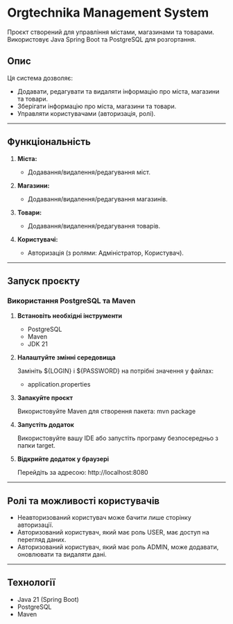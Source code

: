 # Orgtechnika Management System

Проєкт створений для управління містами, магазинами та товарами. Використовує Java Spring Boot та PostgreSQL для розгортання.

## Опис

Ця система дозволяє:
- Додавати, редагувати та видаляти інформацію про міста, магазини та товари.
- Зберігати інформацію про міста, магазини та товари.
- Управляти користувачами (авторизація, ролі).

---

## Функціональність

1. **Міста:**
   - Додавання/видалення/редагування міст.

2. **Магазини:**
   - Додавання/видалення/редагування магазинів.

3. **Товари:**
   - Додавання/видалення/редагування товарів.

4. **Користувачі:**
   - Авторизація (з ролями: Адміністратор, Користувач).

---

## Запуск проєкту

### Використання PostgreSQL та Maven

1. **Встановіть необхідні інструменти**

   - PostgreSQL
   - Maven
   - JDK 21

2. **Налаштуйте змінні середовища**

   Замініть ${LOGIN} і ${PASSWORD} на потрібні значення у файлах: 

   - application.properties

3. **Запакуйте проєкт**

   Використовуйте Maven для створення пакета: mvn package

4. **Запустіть додаток**

   Використовуйте вашу IDE або запустіть програму безпосередньо з папки target.

5. **Відкрийте додаток у браузері**

   Перейдіть за адресою: http://localhost:8080

---

## Ролі та можливості користувачів

- Неавторизований користувач може бачити лише сторінку авторизації.
- Авторизований користувач, який має роль USER, має доступ на перегляд даних.
- Авторизований користувач, який має роль ADMIN, може додавати, оновлювати та видаляти дані.

---

## Технології

- Java 21 (Spring Boot)
- PostgreSQL
- Maven






